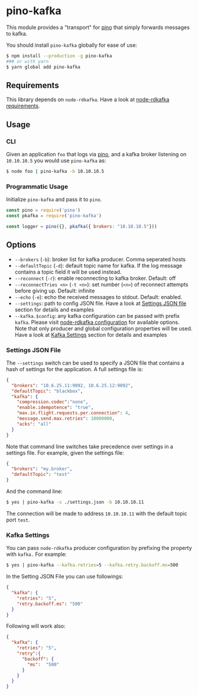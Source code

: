 # pino-kafka

This module provides a "transport" for [pino][pino] that simply forwards
messages to kafka.

You should install `pino-kafka` globally for ease of use:

```bash
$ npm install --production -g pino-kafka
### or with yarn
$ yarn global add pino-kafka
```

[pino]: https://www.npmjs.com/package/pino

## Requirements
This library depends on `node-rdkafka`.
Have a look at [node-rdkafka requirements](https://github.com/Blizzard/node-rdkafka#requirements).


## Usage
### CLI
Given an application `foo` that logs via [pino][pino], and a kafka broker listening on `10.10.10.5` you would use `pino-kafka` as:

```bash
$ node foo | pino-kafka -b 10.10.10.5
```

### Programmatic Usage
Initialize `pino-kafka` and pass it to `pino`.
```js
const pino = require('pino')
const pkafka = require('pino-kafka')

const logger = pino({}, pkafka({ brokers: "10.10.10.5"}))
```
## Options
+ `--brokers` (`-b`): broker list for kafka producer. Comma seperated hosts
+ `--defaultTopic` (`-d`): default topic name for kafka. If the log message contains a topic field it will be used instead.
+ `--reconnect` (`-r`): enable reconnecting to kafka broker. Default: off
+ `--reconnectTries <n>` (`-t <n>`): set number (`<n>`) of reconnect attempts
  before giving up. Default: infinite
+ `--echo` (`-e`): echo the received messages to stdout. Default: enabled.
+ `--settings`: path to config JSON file. Have a look at [Settings JSON file](#settings-json-file) section for details and examples
+ `--kafka.$config`: any kafka configuration can be passed with prefix `kafka`. Please visit [node-rdkafka configuration](https://github.com/edenhill/librdkafka/blob/v1.3.0/CONFIGURATION.md) for available options.
Note that only producer and global configuration properties will be used.
Have a look at [Kafka Settings](#kafka-settings) section for details and examples


### Settings JSON File

The `--settings` switch can be used to specify a JSON file that contains
a hash of settings for the application. A full settings file is:

```json
{
  "brokers": "10.6.25.11:9092, 10.6.25.12:9092",
  "defaultTopic": "blackbox",
  "kafka": {
    "compression.codec":"none",
    "enable.idempotence": "true",
    "max.in.flight.requests.per.connection": 4,
    "message.send.max.retries": 10000000,
    "acks": "all"
  }
}
```

Note that command line switches take precedence over settings in a settings
file. For example, given the settings file:

```json
{
  "brokers": "my.broker",
  "defaultTopic": "test"
}
```

And the command line:

```bash
$ yes | pino-kafka -s ./settings.json -b 10.10.10.11
```

The connection will be made to address `10.10.10.11` with the default topic port `test`.

### Kafka Settings

You can pass `node-rdkafka` producer configuration by prefixing the property with `kafka.` For example:
```bash
$ yes | pino-kafka --kafka.retries=5 --kafka.retry.backoff.ms=500
```

In the Setting JSON File you can use followings:
```json
{
  "kafka": {
    "retries": "5",
    "retry.backoff.ms": "500"
  }
}
```

Following will work also:
```json
{
  "kafka": {
    "retries": "5",
    "retry":{
      "backoff": {
        "ms":  "500"
      }
    }
  }
}
```
